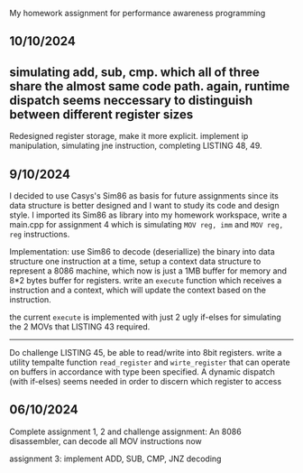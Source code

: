 My homework assignment for performance awareness programming

## 10/10/2024
simulating add, sub, cmp. which all of three share the almost same code path.
again, runtime dispatch seems neccessary to distinguish between different register sizes
---
Redesigned register storage, make it more explicit.
implement ip manipulation, simulating jne instruction, completing LISTING 48, 49.

## 9/10/2024
I decided to use Casys's Sim86 as basis for future assignments since its data structure is better designed and I want to study its code and design style. I imported its Sim86 as library into my homework workspace, write a main.cpp for assignment 4 which is simulating `MOV reg, imm` and `MOV reg, reg` instructions.

Implementation: use Sim86 to decode (deseriallize) the binary into data structure one instruction at a time, setup a context data structure to represent a 8086 machine, which now is just a 1MB buffer for memory and 8*2 bytes buffer for registers. write an `execute` function which receives a instruction and a context, which will update the context based on the instruction.

the current `execute` is implemented with just 2 ugly if-elses for simulating the 2 MOVs that LISTING 43 required.

----
Do challenge LISTING 45, be able to read/write into 8bit registers. write a utility tempalte function `read_register` and `wirte_register` that can operate on buffers in accordance with type been specified. A dynamic dispatch (with if-elses) seems needed in order to discern which register to access

## 06/10/2024
Complete assignment 1, 2 and challenge assignment:
An 8086 disassembler, can decode all MOV instructions now

assignment 3: implement ADD, SUB, CMP, JNZ decoding




